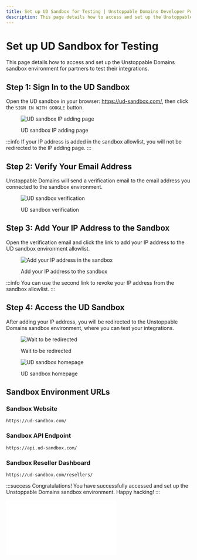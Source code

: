 ```yaml
---
title: Set up UD Sandbox for Testing | Unstoppable Domains Developer Portal
description: This page details how to access and set up the Unstoppable Domains sandbox environment for partners to test their integrations.
---
```


# Set up UD Sandbox for Testing

This page details how to access and set up the Unstoppable Domains sandbox environment for partners to test their integrations.

## Step 1: Sign In to the UD Sandbox

Open the UD sandbox in your browser: <https://ud-sandbox.com/>, then click the `SIGN IN WITH GOOGLE` button.

<figure>

![UD sandbox IP adding page](/images/ud-sandbox-ip-adding.png '#width=80%;')

<figcaption>UD sandbox IP adding page</figcaption>
</figure>

:::info
If your IP address is added in the sandbox allowlist, you will not be redirected to the IP adding page.
:::

## Step 2: Verify Your Email Address

Unstoppable Domains will send a verification email to the email address you connected to the sandbox environment.

<figure>

![UD sandbox verification](/images/ud-sandbox-verification.png '#width=80%;')

<figcaption>UD sandbox verification</figcaption>
</figure>

## Step 3: Add Your IP Address to the Sandbox

Open the verification email and click the link to add your IP address to the UD sandbox environment allowlist.

<figure>

![Add your IP address in the sandbox](/images/ud-sandbox-ip-adding-links.png '#width=80%;')

<figcaption>Add your IP address to the sandbox</figcaption>
</figure>

:::info
You can use the second link to revoke your IP address from the sandbox allowlist.
:::

## Step 4: Access the UD Sandbox

After adding your IP address, you will be redirected to the Unstoppable Domains sandbox environment, where you can test your integrations.

<figure>

![Wait to be redirected](/images/ud-sandbox-redirection.png '#width=80%;')

<figcaption>Wait to be redirected</figcaption>
</figure>

<figure>

![UD sandbox homepage](/images/ud-sandbox-home.png '#width=80%;')

<figcaption>UD sandbox homepage</figcaption>
</figure>

## Sandbox Environment URLs

### Sandbox Website

```
https://ud-sandbox.com/
```

### Sandbox API Endpoint

```
https://api.ud-sandbox.com/
```

### Sandbox Reseller Dashboard

```
https://ud-sandbox.com/resellers/
```

:::success Congratulations!
You have successfully accessed and set up the Unstoppable Domains sandbox environment. Happy hacking!
:::

<embed src="/snippets/_discord.md" />
